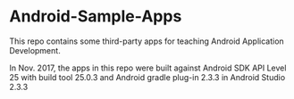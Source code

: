 # Android-Sample-Apps
This repo contains some third-party apps for teaching Android Application Development.

In Nov. 2017, the apps in this repo were built against Android SDK API Level 25 with build tool 25.0.3 and Android gradle plug-in 2.3.3 in Android Studio 2.3.3

